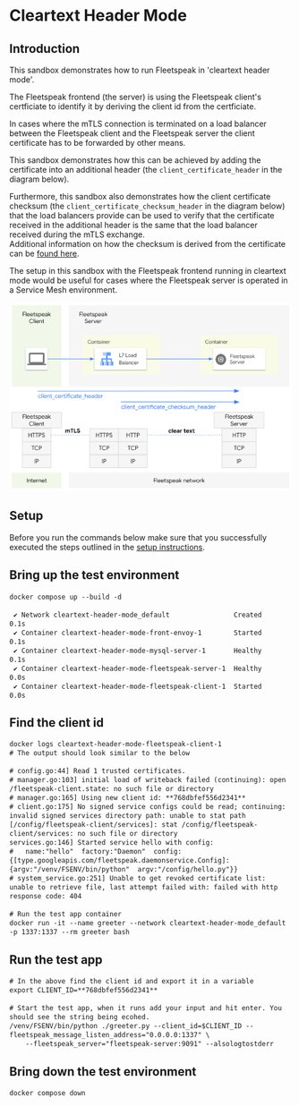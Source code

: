 # Cleartext Header Mode

## Introduction

This sandbox demonstrates how to run Fleetspeak in 'cleartext header mode'.

The Fleetspeak frontend (the server) is using the Fleetspeak client's
certficiate to identify it by deriving the client id from the certficiate.

In cases where the mTLS connection is terminated on a load balancer between the
Fleetspeak client and the Fleetspeak server the client certificate has to be
forwarded by other means.

This sandbox demonstrates how this can be achieved by adding the certificate
into an additional header (the `client_certificate_header` in the diagram
below).

Furthermore, this sandbox also demonstrates how the client certificate checksum
(the `client_certificate_checksum_header` in the diagram below) that the load
balancers provide can be used to verify that the certificate received in the
additional header is the same that the load balancer received during the mTLS
exchange. \
Additional information on how the checksum is derived from the certificate can
be
[found here](https://datatracker.ietf.org/doc/html/draft-ietf-oauth-mtls-17#section-3.1).

The setup in this sandbox with the Fleetspeak frontend running in cleartext mode
would be useful for cases where the Fleetspeak server is operated in a Service
Mesh environment.

![Cleartext Header Mode](../diagrams/cleartextHeaderMode_355.png "Cleartext Header Mode")

## Setup

Before you run the commands below make sure that you successfully executed the
steps outlined in the [setup instructions](../../sandboxes#setup-instructions).

## Bring up the test environment

```
docker compose up --build -d

 ✔ Network cleartext-header-mode_default                Created                                                                                                      0.1s
 ✔ Container cleartext-header-mode-front-envoy-1        Started                                                                                                      0.1s
 ✔ Container cleartext-header-mode-mysql-server-1       Healthy                                                                                                      0.1s
 ✔ Container cleartext-header-mode-fleetspeak-server-1  Healthy                                                                                                      0.0s
 ✔ Container cleartext-header-mode-fleetspeak-client-1  Started                                                                                                      0.0s
```

## Find the client id

```
docker logs cleartext-header-mode-fleetspeak-client-1
# The output should look similar to the below

# config.go:44] Read 1 trusted certificates.
# manager.go:103] initial load of writeback failed (continuing): open /fleetspeak-client.state: no such file or directory
# manager.go:165] Using new client id: **768dbfef556d2341**
# client.go:175] No signed service configs could be read; continuing: invalid signed services directory path: unable to stat path [/config/fleetspeak-client/services]: stat /config/fleetspeak-client/services: no such file or directory
services.go:146] Started service hello with config:
#   name:"hello"  factory:"Daemon"  config:{[type.googleapis.com/fleetspeak.daemonservice.Config]:{argv:"/venv/FSENV/bin/python"  argv:"/config/hello.py"}}
# system_service.go:251] Unable to get revoked certificate list: unable to retrieve file, last attempt failed with: failed with http response code: 404

# Run the test app container
docker run -it --name greeter --network cleartext-header-mode_default -p 1337:1337 --rm greeter bash
```

## Run the test app

```
# In the above find the client id and export it in a variable
export CLIENT_ID=**768dbfef556d2341**

# Start the test app, when it runs add your input and hit enter. You should see the string being ecohed.
/venv/FSENV/bin/python ./greeter.py --client_id=$CLIENT_ID --fleetspeak_message_listen_address="0.0.0.0:1337" \
    --fleetspeak_server="fleetspeak-server:9091" --alsologtostderr
```

## Bring down the test environment

```
docker compose down
```
